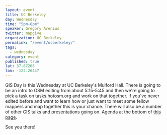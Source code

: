 ```yaml
---
layout: event
title: UC Berkeley
day: Wednesday
time: "5pm-8pm"
speaker: Gregory Arenius
twitter: mapgive
organization: UC Berkeley
permalink: "/event/ucberkeley/"
tags: 
  - wednesday
category: event
published: true
lat: 37.87268
lon: -122.26447
---
```

	
GIS Day is this Wednesday at UC Berkeley's Mulford Hall. There is going to be an intro to OSM editing from about 5:15-5:45 and then we're going to pick a task on tasks.hotosm.org and work on that together. If you've never edited before and want to learn how or just want to meet some fellow mappers and map together this is your chance. There will also be a number of other GIS talks and presentations going on. Agenda at the bottom of <a href="http://gif.berkeley.edu/gisday.html">this page</a>. 

See you there!
